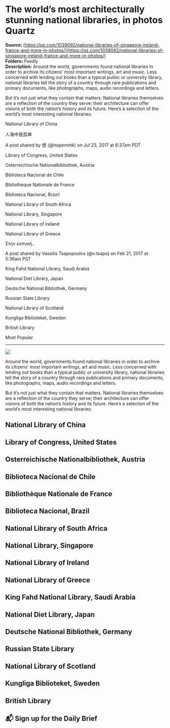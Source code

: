 # The world’s most architecturally stunning national libraries, in photos Quartz

**Source:** [https://qz.com/1039092/national-libraries-of-singapore-ireland-france-and-more-in-photos/](https://qz.com/1039092/national-libraries-of-singapore-ireland-france-and-more-in-photos/)  
**Folders:** Feedly  
**Description:** Around the world, governments found national libraries in order to archive its citizens’ most important writings, art and music. Less concerned with lending out books than a typical public or university library, national libraries tell the story of a country through rare publications and primary documents, like photographs, maps, audio recordings and letters.

But it’s not just what they contain that matters. National libraries themselves are a reflection of the country they serve; their architecture can offer visions of both the nation’s history and its future. Here’s a selection of the world’s most interesting national libraries:

National Library of China

人海中我孤单

A post shared by 想 (@hopemmk) on Jul 23, 2017 at 6:37am PDT

Library of Congress, United States

Osterreichische Nationalbibliothek, Austria

Biblioteca Nacional de Chile

Bibliothèque Nationale de France

Biblioteca Nacional, Brazil

National Library of South Africa

National Library, Singapore

National Library of Ireland

National Library of Greece

Στην εκπνοή..

A post shared by Vassilis Tsapopoulos (@v.tsapo) on Feb 21, 2017 at 5:36am PST

King Fahd National Library, Saudi Arabia

National Diet Library, Japan

Deutsche National Bibliothek, Germany

Russian State Library

National Library of Scotland

Kungliga Biblioteket, Sweden

British Library

Most Popular


---

<div><div><div><picture><img src="https://qz.com/cdn-cgi/image/width=1024%2Cquality=85%2Cformat=auto/https://assets.qz.com/media/d22bfe2aa6b3c6956cb936144654657e.jpg"></picture></div><p>Around the world, governments found national libraries in order to archive its citizens’ most important writings, art and music. Less concerned with lending out books than a typical public or university library, national libraries tell the story of a country through rare publications and primary documents, like photographs, maps, audio recordings and letters.</p></div><div><p>But it’s not just what they contain that matters. National libraries themselves are a reflection of the country they serve; their architecture can offer visions of both the nation’s history and its future. Here’s a selection of the world’s most interesting national libraries:</p></div><div><h2>National Library of China</h2><h2>Library of Congress, United States</h2><h2>Osterreichische Nationalbibliothek, Austria</h2><h2>Biblioteca Nacional de Chile</h2><h2>Bibliothèque Nationale de France</h2><h2>Biblioteca Nacional, Brazil</h2><h2>National Library of South Africa</h2><h2>National Library, Singapore</h2><h2>National Library of Ireland</h2><h2>National Library of Greece</h2><h2>King Fahd National Library, Saudi Arabia</h2><h2>National Diet Library, Japan</h2><h2>Deutsche National Bibliothek, Germany</h2><h2>Russian State Library</h2><h2>National Library of Scotland</h2><h2>Kungliga Biblioteket, Sweden</h2><h2>British Library</h2></div><div><h2>📬 Sign up for the Daily Brief</h2></div></div>